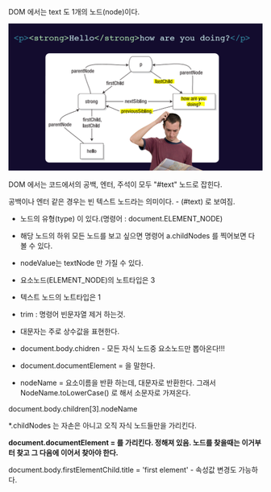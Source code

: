DOM 에서는 text 도 1개의 노드(node)이다.

<img src="https://github.com/GeunHeeKim/FDS/blob/gh-pages/Source/images/text_node.PNG">

DOM 에서는 코드에서의 공백, 엔터, 주석이 모두 "#text" 노드로 잡힌다.

공백이나 엔터 같은 경우는  빈 텍스트 노드라는 의미이다. - (#text) 로 보여짐.

* 노드의 유형(type) 이 있다.(명령어 : document.ELEMENT_NODE)

* 해당 노드의 하위 모든 노드를 보고 싶으면 명령어 a.childNodes 를 찍어보면 다 볼 수 있다.

* nodeValue는 textNode 만 가질 수 있다.

* 요소노드(ELEMENT_NODE)의 노트타입은 3

* 텍스트 노드의 노트타입은 1

* trim : 명령어 빈문자열 제거 하는것.

* 대문자는 주로 상수값을 표현한다.

* document.body.chidren - 모든 자식 노드중 요소노드만 뽑아온다!!!

* document.documentElement = <HTML> 을 말한다.

* nodeName = 요소이름을 반환 하는데, 대문자로 반환한다. 그래서NodeName.toLowerCase() 로 해서 소문자로 가져온다.

document.body.children[3].nodeName

*.childNodes 는 자손은 아니고 오직 자식 노드들만을 가리킨다.

**document.documentElement = <html> 를 가리킨다. 정해져 있음. 노드를 찾을때는 이거부터 
찾고 그 다음에 이어서 찾아야 한다.**

document.body.firstElementChild.title = 'first element' - 속성값 변경도 가능하다.

